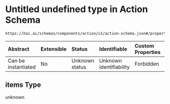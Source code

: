 # Untitled undefined type in Action Schema

```txt
https://hai.ai/schemas/components/action/v1/action-schema.json#/properties/units/items
```



| Abstract            | Extensible | Status         | Identifiable            | Custom Properties | Additional Properties | Access Restrictions | Defined In                                                                                           |
| :------------------ | :--------- | :------------- | :---------------------- | :---------------- | :-------------------- | :------------------ | :--------------------------------------------------------------------------------------------------- |
| Can be instantiated | No         | Unknown status | Unknown identifiability | Forbidden         | Allowed               | none                | [action.schema.json\*](../../schemas/components/action/v1/action.schema.json "open original schema") |

## items Type

unknown
